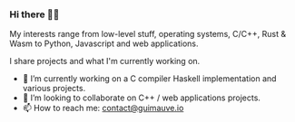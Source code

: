 ### Hi there 👋🏻

My interests range from low-level stuff, operating systems, C/C++, Rust & Wasm to Python, Javascript and web applications. 

I share projects and what I'm currently working on.


- 🔭 I’m currently working on a C compiler Haskell implementation and various projects.
- 👬 I’m looking to collaborate on C++ / web applications projects.
- 📫 How to reach me: contact@guimauve.io

